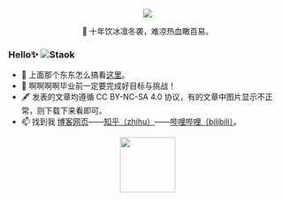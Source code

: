 <p align="center">
<img src="https://github-readme-stats.vercel.app/api?username=Staok&show_icons=true&hide_title=true&include_all_commits=true&locale=cn&theme=tokyonight" />
</p>

<p align="center"> 🌱 十年饮冰凛冬袭，难凉热血瞰百易。</p>

### Hello✨ <img src="https://komarev.com/ghpvc/?username=Staok&label=Visits" alt="Staok" />

- :hammer: 上面那个东东怎么搞看[这里](https://github.com/anuraghazra/github-readme-stats/blob/master/docs/readme_cn.md)。
- :orange_book: 啊啊啊啊毕业前一定要完成好目标与挑战！
- 🖋 发表的文章均遵循 CC BY-NC-SA 4.0 协议，有的文章中图片显示不正常，则下载下来看即可。
- 📫 找到我 [博客网页](https://staok.gitee.io/)——[知乎（zhihu）](https://www.zhihu.com/people/xuhaoyang)——[哔哩哔哩（bilibili）](https://space.bilibili.com/6767516)。

<p align="center" >
<img src="https://github.githubassets.com/images/mona-loading-dark.gif" width="100px"/>
</p>
